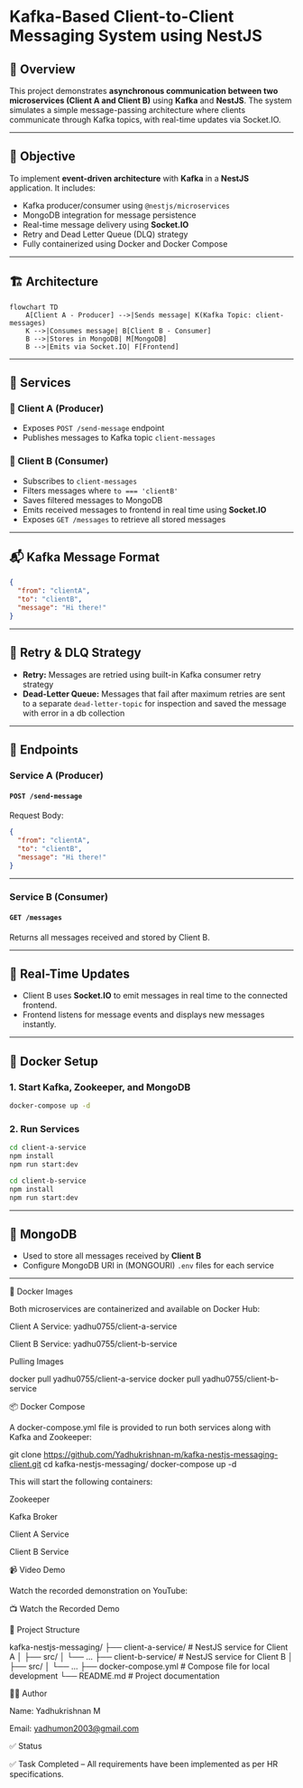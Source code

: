 # Kafka-Based Client-to-Client Messaging System using NestJS

## 📌 Overview

This project demonstrates **asynchronous communication between two microservices (Client A and Client B)** using **Kafka** and **NestJS**. The system simulates a simple message-passing architecture where clients communicate through Kafka topics, with real-time updates via Socket.IO.

---

## 🎯 Objective

To implement **event-driven architecture** with **Kafka** in a **NestJS** application. It includes:

- Kafka producer/consumer using `@nestjs/microservices`
- MongoDB integration for message persistence
- Real-time message delivery using **Socket.IO**
- Retry and Dead Letter Queue (DLQ) strategy
- Fully containerized using Docker and Docker Compose

---

## 🏗️ Architecture

```mermaid
flowchart TD
    A[Client A - Producer] -->|Sends message| K(Kafka Topic: client-messages)
    K -->|Consumes message| B[Client B - Consumer]
    B -->|Stores in MongoDB| M[MongoDB]
    B -->|Emits via Socket.IO| F[Frontend]
```

---

## 🧩 Services

### 🔹 Client A (Producer)
- Exposes `POST /send-message` endpoint
- Publishes messages to Kafka topic `client-messages`

### 🔸 Client B (Consumer)
- Subscribes to `client-messages`
- Filters messages where `to === 'clientB'`
- Saves filtered messages to MongoDB
- Emits received messages to frontend in real time using **Socket.IO**
- Exposes `GET /messages` to retrieve all stored messages

---

## 📬 Kafka Message Format

```json
{
  "from": "clientA",
  "to": "clientB",
  "message": "Hi there!"
}
```

---

## 🔁 Retry & DLQ Strategy

- **Retry:** Messages are retried using built-in Kafka consumer retry strategy
- **Dead-Letter Queue:** Messages that fail after maximum retries are sent to a separate `dead-letter-topic` for inspection and saved the message with error in a db collection

---

## 🚀 Endpoints

### Service A (Producer)

#### `POST /send-message`

Request Body:

```json
{
  "from": "clientA",
  "to": "clientB",
  "message": "Hi there!"
}
```

---

### Service B (Consumer)

#### `GET /messages`

Returns all messages received and stored by Client B.

---

## 🔌 Real-Time Updates

- Client B uses **Socket.IO** to emit messages in real time to the connected frontend.
- Frontend listens for message events and displays new messages instantly.

---

## 🐳 Docker Setup

### 1. Start Kafka, Zookeeper, and MongoDB

```bash
docker-compose up -d
```

### 2. Run Services

```bash
cd client-a-service
npm install
npm run start:dev
```

```bash
cd client-b-service
npm install
npm run start:dev
```

---

## 🧾 MongoDB

- Used to store all messages received by **Client B**
- Configure MongoDB URI in (MONGOURI) `.env` files for each service

---
🐳 Docker Images

Both microservices are containerized and available on Docker Hub:

Client A Service: yadhu0755/client-a-service

Client B Service: yadhu0755/client-b-service

Pulling Images

docker pull yadhu0755/client-a-service
docker pull yadhu0755/client-b-service

📦 Docker Compose

A docker-compose.yml file is provided to run both services along with Kafka and Zookeeper:

git clone https://github.com/Yadhukrishnan-m/kafka-nestjs-messaging-client.git
cd kafka-nestjs-messaging/
docker-compose up -d

This will start the following containers:

Zookeeper

Kafka Broker

Client A Service

Client B Service

📹 Video Demo

Watch the recorded demonstration on YouTube:

📺 Watch the Recorded Demo

📂 Project Structure

kafka-nestjs-messaging/
├── client-a-service/      # NestJS service for Client A
│   ├── src/
│   └── ...
├── client-b-service/      # NestJS service for Client B
│   ├── src/
│   └── ...
├── docker-compose.yml     # Compose file for local development
└── README.md              # Project documentation

🙋‍♂️ Author

Name: Yadhukrishnan M

Email: yadhumon2003@gmail.com

✅ Status

✅ Task Completed – All requirements have been implemented as per HR specifications.


